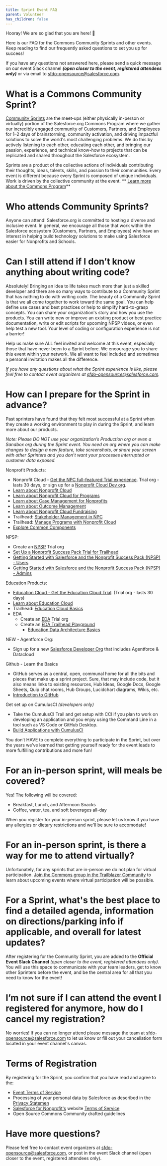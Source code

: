 ```yaml
---
title: Sprint Event FAQ
parent: Volunteer
has_children: false
---
```


Hooray!  We are so glad that you are here! 🩵 

Here is our FAQ for the Commons Community Sprints and other events. Keep reading to find our frequently asked questions to set you up for success! 

If you have any questions not answered here, please send a quick message on our event Slack channel _**(open closer to the event, registered attendees only)**_ or via email to sfdo-opensource@salesforce.com.

# What is a Commons Community Sprint?

[Community Sprints](https://sfdo-community-sprints.github.io/docs/sprints/) are the meet-ups (either physically in-person or virtually) portion of the Salesforce.org Commons Program where we gather our incredibly engaged community of Customers, Partners, and Employees for 1–2 days of brainstorming, community activation, and driving impactful solutions to solve the world's most challenging problems. We do this by actively listening to each other, educating each other, and bringing our passion, experience, and technical know-how to projects that can be replicated and shared throughout the Salesforce ecosystem. 

Sprints are a product of the collective actions of individuals contributing their thoughts, ideas, talents, skills, and passion to their communities. Every event is different because every Sprint is composed of unique individuals. Work is driven by the collective community at the event.
**
[Learn more about the Commons Program](https://www.salesforce.com/nonprofit/trailblazer-community/)**

# Who attends Community Sprints?

Anyone can attend! Salesforce.org is committed to hosting a diverse and inclusive event. In general, we encourage all those that work within the Salesforce ecosystem (Customers, Partners, and Employees) who have an interest in helping build technology solutions to make using Salesforce easier for Nonprofits and Schools. 

# Can I still attend if I don’t know anything about writing code?

Absolutely! Bringing an idea to life takes much more than just a skilled developer and there are so many ways to contribute to a Community Sprint that has nothing to do with writing code. The beauty of a Community Sprint is that we all come together to work toward the same goal. You can help define use cases and best practices or help to simplify hard-to-grasp concepts. You can share your organization's story and how you use the products. You can write new or improve an existing product or best practice documentation, write or edit scripts for upcoming NPSP videos, or even help test a new tool. Your level of coding or configuration experience is not a barrier!

Help us make sure ALL feel invited and welcome at this event, especially those that have never been to a Sprint before. We encourage you to share this event within your network. We all want to feel included and sometimes a personal invitation makes all the difference. 

_If you have any questions about what the Sprint experience is like, please feel free to contact event organizers at sfdo-opensource@salesforce.com._

# How can I prepare for the Sprint in advance?

Past sprinters have found that they felt most successful at a Sprint when they create a working environment to play in during the Sprint, and learn more about our products.

_Note: Please DO NOT use your organization’s Production org or even a Sandbox org during the Sprint event. You need an org where you can make changes to design a new feature, take screenshots, or share your screen with other Sprinters and you don’t want your processes interrupted or customer data exposed._

Nonprofit Products:
   
* Nonprofit Cloud - [Get the NPC full-featured Trial experience](https://help.salesforce.com/s/articleView?language=en_US&id=sfdo.NPC_Create_Nonprofit_Cloud_Trial_Org.htm&type=5). Trial org - lasts 30 days, or sign up for a [Nonprofit Cloud Dev org](https://trailhead.salesforce.com/promo/orgs/learn-nonprofit-cloud-on-trailhead).
* [Learn about Nonprofit Cloud](https://help.salesforce.com/s/articleView?language=en_US&id=sfdo.Nonprofit_Cloud.htm&type=5)
* [Learn about Nonprofit Cloud for Programs](https://help.salesforce.com/s/articleView?language=en_US&id=sfdo.NPC_PM_Track_Manage_Your_Nonprofit_Initiatives_with_PM.htm&type=5) 
* [Learn about Case Management for Nonprofits](https://help.salesforce.com/s/articleView?language=en_US&id=sfdo.NPC_CM_Learn_About_Case_Management_for_Nonprofits.htm&type=5)
* [Learn about Outcome Management](https://help.salesforce.com/s/articleView?language=en_US&id=sf.outcome_management_learn_explore.htm&type=5)
* [Learn about Nonprofit Cloud Fundraising](https://help.salesforce.com/s/articleView?id=ind.outcome_management_learn_explore.htm&type=5)
* Trailhead: [Stakeholder Management in NPC](https://trailhead.salesforce.com/content/learn/modules/stakeholder-management-in-nonprofit-cloud)
* Trailhead: [Manage Programs with Nonprofit Cloud](https://trailhead.salesforce.com/content/learn/trails/manage-programs-with-nonprofit-cloud)
* [Explore Common Components](https://help.salesforce.com/s/articleView?language=en_US&id=release-notes.rn_industries_common.htm&release=244&type=5) 
        
NPSP:
* Create an [NPSP](https://www.salesforce.com/nonprofit/) Trial org
* [Set Up a Nonprofit Success Pack Trial for Trailhead](https://trailhead.salesforce.com/content/learn/projects/set-up-a-nonprofit-success-pack-trial-for-trailhead)
* [Getting Started with Salesforce and the Nonprofit Success Pack (NPSP) - Users](https://trailhead.salesforce.com/users/sfdo/trailmixes/npsp-users)
* [Getting Started with Salesforce and the Nonprofit Success Pack (NPSP) - Admins](https://trailhead.salesforce.com/users/sfdo/trailmixes/npsp-19281f)

Education Products:
* [Education Cloud - Get the Education Cloud Trial](https://www.salesforce.com/form/sfdo/signup/education/education-cloud-learning-trial/?icid=SFORG:education-cloud-hero:). (Trial org - lasts 30 days)
* [Learn about Education Cloud](https://help.salesforce.com/s/articleView?language=en_US&id=sfdo.Education_Cloud.htm&type=5)
* Trailhead: [Education Cloud Basics](https://trailhead.salesforce.com/content/learn/modules/education-cloud-basics)
* EDA
  * Create an [EDA](https://www.salesforce.com/nonprofit/) Trial org
  * Create an [EDA Trailhead Playground](https://trailhead.salesforce.com/content/learn/projects/install-education-data-architecture-eda-into-a-trailhead-playground)
    * [Education Data Architecture Basics](https://trailhead.salesforce.com/content/learn/modules/highered_heda_basics?trailmix_creator_id=bpeloquin&trailmix_slug=eda-and-the-education-cloud)
        
NEW - Agentforce Org:
* Sign up for a new [Salesforce Developer Org](https://www.salesforce.com/form/developer-signup/) that includes Agentforce & Datacloud

Github - Learn the Basics
* GitHub serves as a central, open, communal home for all the bits and pieces that make up a sprint project. Sure, that may include code, but it also means links to existing resources, Hub Ideas, Google Docs, Google Sheets, Quip chat rooms, Hub Groups, Lucidchart diagrams, Wikis, etc. 
* [Introduction to GitHub](https://github.com/skills/introduction-to-github)

Get set up on CumulusCI _(developers only)_
* Take the CumulusCI Trail and get setup with CCI if you plan to work on developing an application and you enjoy using the Command Line in a tool such as VS Code or GitHub Desktop. 
* [Build Applications with CumulusCI](https://trailhead.salesforce.com/content/learn/trails/build-applications-with-cumulusci)

You don’t HAVE to complete everything to participate in the Sprint, but over the years we’ve learned that getting yourself ready for the event leads to more fulfilling contributions and more fun! 

# For an in-person sprint, will meals be covered?

Yes! The following will be covered:

* Breakfast, Lunch, and Afternoon Snacks
* Coffee, water, tea, and soft beverages all-day

When you register for your in-person sprint, please let us know if you have any allergies or dietary restrictions and we'll be sure to accomodate!

# For an in-person sprint, is there a way for me to attend virtually?

Unfortunately, for any sprints that are in-person we do not plan for virtual participation. [Join the Commons group in the Trailblazer Community](https://trailhead.salesforce.com/trailblazer-community/groups/0F94S000000GwVKSA0?tab=discussion&sort=LAST_MODIFIED_DATE_DESC) to learn about upcoming events where virtual participation will be possible.

# For a Sprint, what's the best place to find a detailed agenda, information on directions/parking info if applicable, and overall for latest updates?

After registering for the Community Sprint, you are added to the **Official Event Slack Channel** _(open closer to the event, registered attendees only)_. You will use this space to communicate with your team leaders, get to know other Sprinters before the event, and be the central area for all that you need to know for the event! 

# I’m not sure if I can attend the event I registered for anymore, how do I cancel my registration?

No worries! If you can no longer attend please message the team at sfdo-opensource@salesforce.com to let us know or fill out your cancellation form located in your event channel's canvas. 



# **Terms of Registration**
By registering for the Sprint, you confirm that you have read and agree to the:

* [Event Terms of Service](https://www.salesforce.com/company/legal/program-agreement/#events)
* Processing of your personal data by Salesforce as described in the [Privacy Statemen](https://www.salesforce.com/company/legal/privacy/)
* [Salesforce for Nonprofit's](https://www.salesforce.com/nonprofit/) website [Terms of Service](https://www.salesforce.com/company/legal/sfdc-website-terms-of-service/)
* Open Source Commons Community drafted guidelines


# Have more questions? 

Please feel free to contact event organizers at sfdo-opensource@salesforce.com, or post in the event Slack channel (open closer to the event, registered attendees only).
